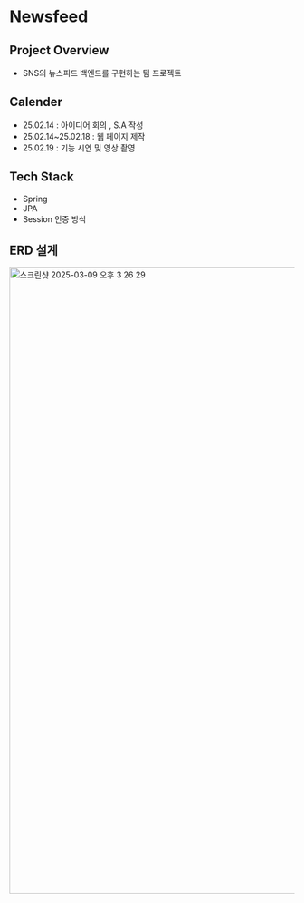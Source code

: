 # Newsfeed
## Project Overview
- SNS의 뉴스피드 백엔드를 구현하는 팀 프로젝트

## Calender
- 25.02.14 : 아이디어 회의 , S.A 작성
- 25.02.14~25.02.18 : 웹 페이지 제작
- 25.02.19 : 기능 시연 및 영상 촬영

## Tech Stack
- Spring
- JPA
- Session 인증 방식

## ERD 설계
<img width="1105" alt="스크린샷 2025-03-09 오후 3 26 29" src="https://github.com/user-attachments/assets/8d86dbcd-a4c8-44ef-8d77-ad15a84460d4" />
